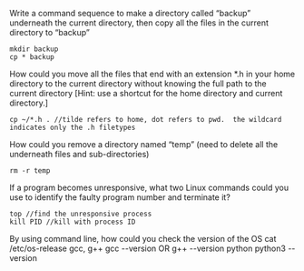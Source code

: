 Write a command sequence to make a directory called “backup” underneath the current directory, then copy all the files in the current directory to “backup”

    mkdir backup
    cp * backup

How could you move all the files that end with an extension *.h in your home directory to the current directory without knowing the full path to the current directory [Hint: use a shortcut for the home directory and current directory.]

    cp ~/*.h . //tilde refers to home, dot refers to pwd.  the wildcard indicates only the .h filetypes

How could you remove a directory named “temp” (need to delete all the underneath files and sub-directories)

    rm -r temp

If a program becomes unresponsive, what two Linux commands could you use to identify the faulty program number and terminate it? 

    top //find the unresponsive process
    kill PID //kill with process ID

By using command line, how could you check the version of
the OS
    cat /etc/os-release
gcc, g++
    gcc --version OR g++ --version
python
    python3 --version